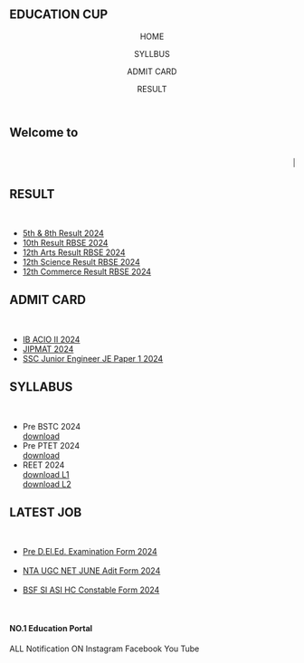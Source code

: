 <html lang="en">
<head>
    <meta charset="UTF-8">
    <meta name="viewport" content="width=device-width, initial-scale=1.0">
    <title>EDUCATION CUP</title>
    <link rel="stylesheet" href="style.css">
</head>
<body>
    <div class="title">
        <br>
        <h2>EDUCATION CUP</h2>
    </div>
<header>
    <div class="navbar">
        <p>HOME</p>
        <p>SYLLBUS</p>
        <p>ADMIT CARD</p>
        <p>RESULT</p>
    </div>
</header>
<div class="sub-title">
    <h2>Welcome to</h2>
    <h2><marquee>NO.1 Education Portal</marquee></h2>
</div>
<div class="tab-section">
    <div class="box1 box">
        <h2>RESULT</h2>
        <br>
        <ul class="result-box">
            <li> <a href="https://rajpsp.nic.in/Class5th_8thExam/Home/Result.aspx">5th & 8th Result 2024</a> </li>
            <li> <a href="https://rajasthan-10th-result.indiaresults.com/rj/bser/class-10-result-2024/mquery.htm">10th Result RBSE 2024</a> </li>
            <li> <a href="https://rj-12-arts-result.indiaresults.com/rj/bser/class-12-arts-result-2024/mquery.htm">12th Arts Result RBSE 2024</a></li>
            <li> <a href="https://rj-12-science-result.indiaresults.com/rj/bser/class-12-science-result-2024/mquery.htm">12th Science Result RBSE 2024</a></li>
            <li> <a href="https://rj-12-commerce-result.indiaresults.com/rj/bser/class-12-commerce-result-2024/mquery.htm">12th Commerce Result RBSE 2024</a></li>
        </ul>
    </div>
    <div class="box2 box">
        <h2>ADMIT CARD</h2>
        <br>
        <ul class="result-box">
            <li> <a href="https://cdn.digialm.com/EForms/configuredHtml/1258/86382/login.html">IB ACIO II 2024</a></li>
            <li> <a href="https://exams.nta.ac.in/JIPMAT/">JIPMAT 2024</a></li>
            <LI> <a href="https://ssc.gov.in/">SSC Junior Engineer JE Paper 1 2024</a></LI>
        </ul>
    </div>
    <div class="box3 box">
        <h2>SYLLABUS</h2>
        <br>
        <ul class="result-box">
            <li>Pre BSTC 2024</li>
            <a href="pre.bstc.syllabus.pdf" download class="download-btn">download</a>
            <br>
            <li>Pre PTET 2024</li>
            <a href="ptet.syllabus.pdf" download class="download-btn">download</a>
            <br>
            <li>REET 2024</li>
            <a href="reetlevel1.syllabus.pdf" download class="download-btn">download L1</a>
            <br>
            <a href="reetlevel2.syllabus.pdf" download class="download-btn">download L2</a>
        </ul>
    </div>
    <div class="box4 box">
        <h2>LATEST JOB</h2>
        <br>
        <ul class="result-box">
            <li> <a href="https://predeledraj2024.in/vcnt.php">Pre D.El.Ed. Examination Form 2024</a></li>
            <br>
            <li> <a href="https://ugcnet.ntaonline.in/">NTA UGC NET JUNE Adit Form 2024</a></li>
            <br>
            <li> <a href="https://rectt.bsf.gov.in/">BSF SI ASI HC Constable Form 2024</a></li>
        </ul>
    </div>
</div>
<footer>
    <div class="foot-panel">
        <br>
        <h4>NO.1 Education Portal</h4>
        ALL Notification ON
        Instagram
        Facebook
        You Tube
    </div>
</footer>
</body>
</html>
